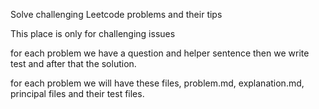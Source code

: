 Solve challenging Leetcode problems and their tips

This place is only for challenging issues

for each problem we have a question and helper sentence then we write test and after that the solution.

for each problem we will have these files, problem.md, explanation.md, principal files and their test files.